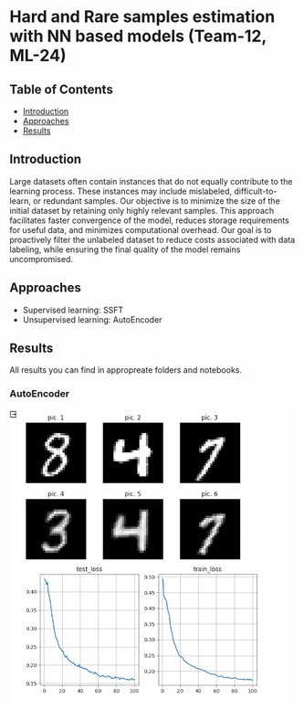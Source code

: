 # Hard and Rare samples estimation with NN based models (Team-12, ML-24)

## Table of Contents
- [Introduction](#introduction)
- [Approaches](#approaches)
- [Results](#results)

## Introduction

Large datasets often contain instances that do not equally contribute to the learning process. These instances may include mislabeled, difficult-to-learn, or redundant samples. Our objective is to minimize the size of the initial dataset by retaining only highly relevant samples. This approach facilitates faster convergence of the model, reduces storage requirements for useful data, and minimizes computational overhead. Our goal is to proactively filter the unlabeled dataset to reduce costs associated with data labeling, while ensuring the final quality of the model remains uncompromised.

## Approaches

- Supervised learning: SSFT
- Unsupervised learning: AutoEncoder

## Results

All results you can find in appropreate folders and notebooks.

### AutoEncoder

![alt text](https://github.com/shallex/Team12_ML24/blob/main/images/ae-training.png?raw=true)